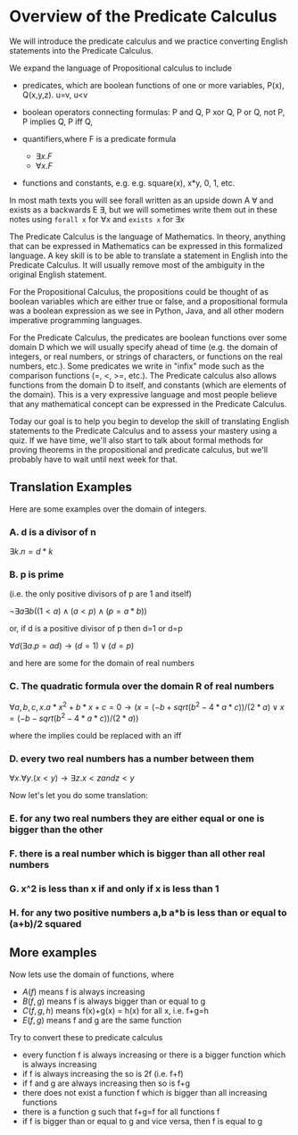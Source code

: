 # Overview of the Predicate Calculus

We will introduce the predicate calculus and we practice converting English statements into the Predicate Calculus.

We expand the language of Propositional calculus to include 

* predicates, which are boolean functions of one or more variables, P(x), Q(x,y,z). u=v, u<v
* boolean operators connecting formulas: P and Q, P xor Q, P or Q, not P, P implies Q, P iff Q, 
* quantifiers,where F is a predicate formula
  * $\exists x . F$
  * $\forall x . F$
  
* functions and constants, e.g.
  e.g. square(x),  x*y, 0, 1, etc.

In most math texts you will see forall written as an upside down A $\forall$ and exists as a backwards E $\exists$,
but we will sometimes write them out in these notes using ```forall x``` for $\forall x$ and ```exists x``` for $\exists x$


The Predicate Calculus is the language of Mathematics. In theory, anything that can be expressed in Mathematics can be expressed in this formalized language. A key skill is to be able to translate a statement in English into the Predicate Calculus. It will usually remove most of the ambiguity in the original English statement.  

For the Propositional Calculus, the propositions could be thought of as boolean variables which are either true or false, and a propositional formula was a boolean expression as we see in Python, Java, and all other modern imperative programming languages.

For the Predicate Calculus, the predicates are boolean functions over some domain D which we will usually specify ahead of time (e.g. the domain of integers, or real numbers, or strings of characters, or functions on the real numbers, etc.).  Some predicates we write in "infix" mode such as the comparison functions (=, <, >=, etc.). The Predicate calculus also allows functions from the domain D to itself, and constants (which are elements of the domain). This is a very expressive language and most people believe that any mathematical concept can be expressed in the Predicate Calculus.

Today our goal is to help you begin to develop the skill of translating English statements to the Predicate Calculus and to assess your mastery using a quiz. If we have time, we'll also start to talk about formal methods for proving theorems in the propositional and predicate calculus, but we'll probably have to wait until next week for that.

## Translation Examples
Here are some examples over the domain of integers.

### A.  d is a divisor of n  
$\exists k . n = d*k$

### B.  p is prime
(i.e. the only positive divisors of p are 1 and itself)

$\neg \exists a \exists b  ((1 \lt a) \wedge (a\lt p) \wedge (p = a*b))$

or, if d is a positive divisor of p then d=1 or d=p

$\forall d (\exists a . p=ad) \rightarrow (d=1) \vee (d=p)$



and here are some for the domain of real numbers

### C. The quadratic formula over the domain R of real numbers

$\forall a,b,c,x . 
  a*x^2 + b*x + c = 0 \rightarrow 
       (  x = (-b + sqrt(b^2-4*a*c))/(2*a)
         \vee 
          x = (-b - sqrt(b^2-4*a*c))/(2*a)
       )$

where the implies could be replaced with an iff

### D. every two real numbers has a number between them
$\forall x. \forall y.  (x<y) \rightarrow \exists z. x<z and z<y$

Now let's let you do some translation:

### E. for any two real numbers they are either equal or one is bigger than the other

### F. there is a real number which is bigger than all other real numbers

### G.  x^2 is less than x if and only if x is less than 1

### H. for any two positive numbers a,b   a*b is less than or equal to (a+b)/2 squared

## More examples
Now lets use the domain of functions, where 
* $A(f)$ means f is always increasing
* $B(f,g)$  means f is always bigger than or equal to g
* $C(f,g,h)$ means f(x)+g(x) = h(x) for all x, i.e. f+g=h
* $E(f,g)$ means f and g are the same function

Try to convert these to predicate calculus
* every function f is always increasing or there is a bigger function which is always increasing
* if f is always increasing the so is 2f (i.e. f+f)
* if f and g are always increasing then so is f+g
* there does not exist a function f which is bigger than all increasing functions
* there is a function g such that f+g=f for all functions f
* if f is bigger than or equal to g and vice versa, then f is equal to g


